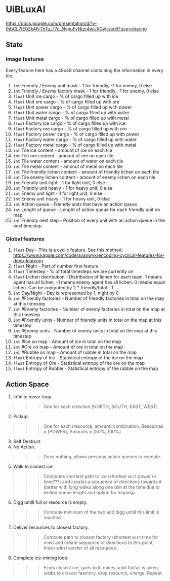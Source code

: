 # UiBLuxAI

https://docs.google.com/presentation/d/1y-0tbCL7tE0Zk4FrThTu_77o_NypuFvNtzr4wUXGyIc/edit?usp=sharing

## State

### Image features

Every feature here has a 48x48 channel containing the information in every tile.

1. `int` Friendly / Enemy unit mask  -  1 for friendly, -1 for enemy, 0 else
2. `int` Friendly / Enemy factory mask  -  1 for friendly, -1 for enemy, 0 else
3. `float` Unit ice cargo -  % of cargo filled up with ice
4. `float` Unit ore cargo -  % of cargo filled up with ore
5. `float` Unit power cargo -  % of cargo filled up with power
6. `float` Unit water cargo -  % of cargo filled up with water
7. `float` Unit metal cargo -  % of cargo filled up with metal
8. `float` Factory ice cargo -  % of cargo filled up with ice
9. `float` Factory ore cargo -  % of cargo filled up with ore
10. `float` Factory power cargo -  % of cargo filled up with power
11. `float` Factory water cargo -  % of cargo filled up with water
12. `float` Factory metal cargo -  % of cargo filled up with metal
13. `int` Tile ice content -  amount of ice on each tile
14. `int` Tile ore content  -  amount of ore on each tile
15. `int` Tile water content  -  amount of water on each tile
16. `int` Tile metal content  -  amonut of metal on each tile
17. `int` Tile friendly lichen content  -  amount of friendly lichen on each tile
18. `int` Tile enemy lichen content  -  amount of enemy lichen on each tile
19. `int` Friendly unit light  -  1 for light unit, 0 else
20. `int` Friendly unit heavy  -  1 for heavy unit, 0 else
21. `int` Enemy unit light  -  1 for light unit, 0 else
22. `int` Enemy unit heavy  -  1 for heavy unit, 0 else
23. `int` Action queue  -  Friendly units that have an action queue
24. `int` Lenght of queue  -  Lenght of action queue for each friendly unit on map
25. `int` Friendly next step  -  Position of every unit with an action queue in the next timestep


### Global features
1. `float` Day -  This is a cyclic feature. See this method: https://www.kaggle.com/code/avanwyk/encoding-cyclical-features-for-deep-learning
2. `float` Night -  Part of number first feature
3. `float` Timestep  -  % of total timesteps we are currently on
4. `float` Lichen distribution  -  Distribution of lichen for each team. 1 means agent has all lichen, -1 means enemy agent has all lichen. 0 means equal lichen. Can be computed by 2 * friendly/total - 1
5. `int` Day/Night  -  Day is represented by 1, night by 0
6. `int` #Friendly factories  -  Number of friendly factories in total on the map at this timestep
7. `int` #Enemy factories  -  Number of enemy factories in total on the map at this timestep
8. `int` #Friendly units  -  Number of friendly units in total on the map at this timestep
9. `int` #Enemy units  -  Number of enemy units in total on the map at this timestep
10. `int` #Ice on map  -  Amount of ice in total on the map
11. `int` #Ore on map  -  Amount of ore in total on the map
12. `int` #Rubble on map  -  Amount of rubble in total on the map
13. `float` Entropy of Ice  -  Statistical entropy of the ice on the map
14. `float` Entropy of Ore  -  Statistical entropy of the ore on the map
13. `float` Entropy of Rubble  -  Statistical entropy of the rubble on the map


## Action Space

1. Infinite move-loop. 
>>>One for each direction [NORTH, SOUTH, EAST, WEST]
2. Pickup.
>>>One for each (resource, amount) combination. Resources = [POWER], Amounts = [50%, 100%]
3. Self Destruct
4. No Action.
>>>Does nothing, allows previous action queues to execute.
5. Walk to closest ice.
>>> Computes shortest path to ice (shortest w.r.t power or time???) and creates a sequence of directions towards it (better with long walks along one dim at the time due to limited queue length and option for looping)
6. Digg untill full or resource is empty.
>>> Compute minimum of the two and digg untill this limit is reached.
7. Deliver resources to closest factory.
>>> Compute path to closest factory (shortest w.r.t time for now) and create sequence of directions to this point, finish with transfer of all resources.
8. Complete ice-mining loop.
>>> Finds closest ice, goes to it, mines untill full/all is taken, walks to closest faactory, drop resource, charge. Repeat.
